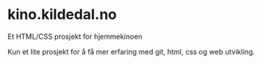 # kino.kildedal.no

Et HTML/CSS prosjekt for hjemmekinoen

Kun et lite prosjekt for å få mer erfaring med git, html, css og web utvikling.
